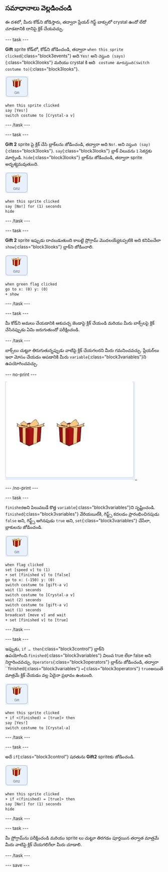 ## సమాధానాలు వెల్లడించండి

ఈ దశలో, మీరు కోడ్‌ని జోడిస్తారు, తద్వారా ప్లేయర్ గిఫ్ట్ బాక్సులో crystal ఉందో లేదో చూడటానికి దానిపై క్లిక్ చేయవచ్చు.

--- task ---

**Gift** sprite కోడ్‌లో, కోడ్‌ని జోడించండి, తద్వారా `when this sprite clicked`{:class="block3events"} అది `Yes!` అని `చెప్తుంది (says)`{:class="block3looks"} మరియు crystal కి అది ` costume మారుస్తుంది(switch costume to)`{:class="block3looks"}.

![gift sprite యొక్క చిత్రం](images/gift-sprite.png)

```blocks3
when this sprite clicked
say [Yes!]
switch costume to [Crystal-a v]
```

--- /task ---

--- task ---

**Gift 2** sprite పై క్లిక్ చేసి బ్లాక్‌లను జోడించండి, తద్వారా అది `No!`. అని `చెప్తుంది (say)`{:class="block3looks"}. `say`{:class="block3looks"} బ్లాక్ విలువను `1` సెకన్లకు మార్చండి. `hide`{:class="block3looks"} బ్లాక్‌ను జోడించండి, తద్వారా sprite అదృశ్యమవుతుంది.

![gift2 sprite యొక్క చిత్రం](images/gift2-sprite.png)

```blocks3
when this sprite clicked
say [No!] for (1) seconds
hide
```

--- /task ---

--- task ---

**Gift 2** sprite ఇప్పుడు దాచబడుతుంది కాబట్టి ప్రోగ్రామ్ మొదలయ్యేటప్పటికి అది కనిపించేలా `show`{:class="block3looks"} బ్లాక్‌ని జోడించాలి.

![gift2 sprite యొక్క చిత్రం](images/gift2-sprite.png)

```blocks3
when green flag clicked
go to x: (0) y: (0)
+ show
```

--- /task ---

--- task ---

మీ కోడ్‌ని అమలు చేయడానికి ఆకుపచ్చ జెండాపై క్లిక్ చేయండి మరియు మీరు బాక్స్‌లపై క్లిక్ చేసినప్పుడు ఏమి జరుగుతుందో పరీక్షించండి.

--- /task ---

బాక్స్‌లు చుట్టూ తిరుగుతున్నప్పుడు వాటిపై క్లిక్ చేయగలరని మీరు గమనించవచ్చు. ప్లేయర్‌లు ఇలా మోసం చేయడం ఆపడానికి మీరు ` variable `{:class="block3variables"}ని ఉపయోగించవచ్చు.

--- no-print ---

![యానిమేటెడ్ gif, గిఫ్టులు కదలిక ఆపడానికి ముందే వాటిపై క్లిక్ చేయడాన్ని చూపుతుంది](images/cheat.gif)_

--- /no-print ---

--- task ---

`finished`అని పిలువబడే కొత్త ` variable `{:class="block3variables"}ని సృష్టించండి. `finished`{:class="block3variables"} వేరియబుల్‌కి, గిఫ్ట్స్ కదలడం ప్రారంభించినపుడు `false` అని, గిఫ్ట్స్ ఆగినపుడు `true` అని, `set`{:class="block3variables"} చేసేలా, బ్లాకులను జోడించండి.

![gift sprite యొక్క చిత్రం](images/gift-sprite.png)

```blocks3
when flag clicked
set [speed v] to (1)
+ set [finished v] to [false]
go to x: (-150) y: (0)
switch costume to [gift-a v]
wait (1) seconds
switch costume to [Crystal-a v]
wait (2) seconds
switch costume to [gift-a v]
wait (1) seconds
broadcast [move v] and wait
+ set [finished v] to [true]
```

--- /task ---

--- task ---

ఇప్పుడు, `if … then`{:class="block3control"} బ్లాక్‌ని ఉపయోగించి.`finished`{:class="block3variables"} విలువ true లేదా false అని నిర్ధారించవచ్చు. `Operators`{:class="block3operators"} బ్లాక్‌ను జోడించండి, తద్వారా ``finished{:class="block3variables"} `=`{:class="block3operators"} `true`అయితే మాత్రమే క్లిక్ చేయడం వల్ల ఏదైనా ప్రభావం ఉంటుంది.

![gift sprite యొక్క చిత్రం](images/gift-sprite.png)

```blocks3
when this sprite clicked
+ if <(finished) = [true]> then
say [Yes!]
switch costume to [Crystal-a]
```

--- /task ---

--- task ---

అదే `if`{:class="block3control"} షరతును **Gift2** spriteకు జోడించండి.

![gift2 sprite యొక్క చిత్రం](images/gift2-sprite.png)

```blocks3
when this sprite clicked
+ if <(finished) = [true]> then
say [No!] for (1) seconds
hide
```

--- /task ---

--- task ---

మీ ప్రోగ్రామ్‌ను పరీక్షించండి మరియు sprite లు చుట్టూ తిరగడం పూర్తయిన తర్వాత మాత్రమే మీరు వాటిపై క్లిక్ చేయగలిగేలా మీరు చూడాలి.

--- /task ---

--- save ---
	




